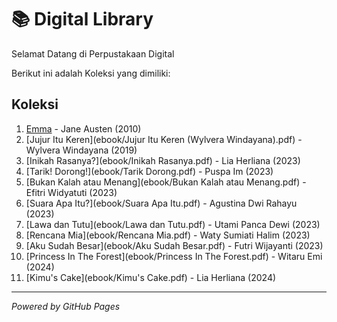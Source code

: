 # 📚 Digital Library

Selamat Datang di Perpustakaan Digital

Berikut ini adalah Koleksi yang dimiliki:

## Koleksi
1. [Emma](ebook/Emma.pdf) - Jane Austen (2010)
2. [Jujur Itu Keren](ebook/Jujur Itu Keren (Wylvera Windayana).pdf) - Wylvera Windayana (2019)
3. [Inikah Rasanya?](ebook/Inikah Rasanya.pdf) - Lia Herliana (2023)
4. [Tarik! Dorong!](ebook/Tarik Dorong.pdf) - Puspa Im (2023)
5. [Bukan Kalah atau Menang](ebook/Bukan Kalah atau Menang.pdf) - Efitri Widyatuti (2023)
6. [Suara Apa Itu?](ebook/Suara Apa Itu.pdf) - Agustina Dwi Rahayu (2023)
7. [Lawa dan Tutu](ebook/Lawa dan Tutu.pdf) - Utami Panca Dewi (2023)
8. [Rencana Mia](ebook/Rencana Mia.pdf) - Waty Sumiati Halim (2023)
9. [Aku Sudah Besar](ebook/Aku Sudah Besar.pdf) - Futri Wijayanti (2023)
10. [Princess In The Forest](ebook/Princess In The Forest.pdf) - Witaru Emi (2024)
11. [Kimu's Cake](ebook/Kimu's Cake.pdf) - Lia Herliana (2024)
---

*Powered by GitHub Pages*
